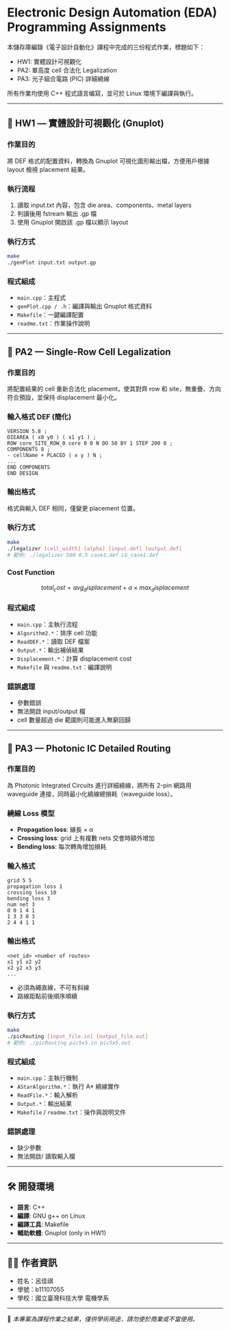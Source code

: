 # Electronic Design Automation (EDA) Programming Assignments

本儲存庫編錄《電子設計自動化》課程中完成的三份程式作業，標題如下：

* HW1: 實體設計可視觀化
* PA2: 單高度 cell 合法化 Legalization
* PA3: 光子組合電路 (PIC) 詳細繞線

所有作業均使用 C++ 程式語言编寫，並可於 Linux 環境下編譯與執行。

---

## 🔹 HW1 — 實體設計可視觀化 (Gnuplot)

### 作業目的

將 DEF 格式的配置資料，轉換為 Gnuplot 可視化圖形輸出檔，方便用戶根據 layout 檢視 placement 結果。

### 執行流程

1. 讀取 input.txt 內容，包含 die area、components、metal layers
2. 判讀後用 fstream 輸出 .gp 檔
3. 使用 Gnuplot 開啟該 .gp 檔以顯示 layout

### 執行方式

```bash
make
./genPlot input.txt output.gp
```

### 程式組成

* `main.cpp`：主程式
* `genPlot.cpp / .h`：編譯與輸出 Gnuplot 格式資料
* `Makefile`：一鍵編譯配置
* `readme.txt`：作業操作說明

---

## 🔹 PA2 — Single-Row Cell Legalization

### 作業目的

將配置結果的 cell 重新合法化 placement，使其對齊 row 和 site，無重疊、方向符合預設，並保持 displacement 最小化。

### 輸入格式 DEF (簡化)

```text
VERSION 5.8 ;
DIEAREA ( x0 y0 ) ( x1 y1 ) ;
ROW core_SITE_ROW_0 core 0 0 N DO 50 BY 1 STEP 200 0 ;
COMPONENTS 8 ;
- cellName + PLACED ( x y ) N ;
...
END COMPONENTS
END DESIGN
```

### 輸出格式

格式與輸入 DEF 相同，僅變更 placement 位置。

### 執行方式

```bash
make
./legalizer [cell_width] [alpha] [input.def] [output.def]
# 範例: ./legalizer 500 0.5 case1.def LG_case1.def
```

### Cost Function

```math
total_cost = avg_displacement + α × max_displacement
```

### 程式組成

* `main.cpp`：主執行流程
* `Algorithm2.*`：排序 cell 功能
* `ReadDEF.*`：讀取 DEF 檔案
* `Output.*`：輸出補偵結果
* `Displacement.*`：計算 displacement cost
* `Makefile` 與 `readme.txt`：編譯說明

### 錯誤處理

* 參數錯誤
* 無法開啟 input/output 檔
* cell 數量超過 die 範圍則可能進入無窮回歸

---

## 🔹 PA3 — Photonic IC Detailed Routing

### 作業目的

為 Photonic Integrated Circuits 進行詳細繞線，將所有 2-pin 網路用 waveguide 連接，同時最小化繞線總損耗（waveguide loss）。

### 繞線 Loss 模型

* **Propagation loss**: 線長 × α
* **Crossing loss**: grid 上有複數 nets 交會時額外增加
* **Bending loss**: 每次轉角增加損耗

### 輸入格式

```text
grid 5 5
propagation loss 1
crossing loss 10
bending loss 3
num net 3
0 0 1 4 1
1 3 3 0 3
2 4 4 1 1
```

### 輸出格式

```text
<net_id> <number of routes>
x1 y1 x2 y2
x2 y2 x3 y3
...
```

* 必須為繩直線，不可有斜線
* 路線距點前後順序順續

### 執行方式

```bash
make
./picRouting [input_file.in] [output_file.out]
# 範例: ./picRouting pic5x5.in pic5x5.out
```

### 程式組成

* `main.cpp`：主執行機制
* `AStarAlgorithm.*`：執行 A\* 繞線實作
* `ReadFile.*`：輸入解析
* `Output.*`：輸出結果
* `Makefile` / `readme.txt`：操作與說明文件

### 錯誤處理

* 缺少參數
* 無法開啟/ 讀取輸入檔

---

## 🛠️ 開發環境

* **語言**: C++
* **編譯**: GNU g++ on Linux
* **編譯工具**: Makefile
* **輔助軟體**: Gnuplot (only in HW1)

---

## 👨‍💼 作者資訊

* 姓名：呂佳祺
* 學號：b11107055
* 學校：國立臺灣科技大學 電機學系

---

📃 *本專案為課程作業之結果，僅供學術用途，請勿使於商業或不當使用。*
